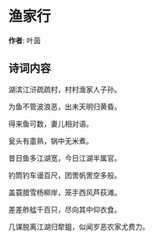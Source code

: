 # 渔家行

**作者**: 叶茵

## 诗词内容

湖滨江浒疏疏村，村村渔家人子孙。

为鱼不管波浪恶，出未天明归黄昏。

得来鱼可数，妻儿相对语。

瓮头有齑熟，锅中无米煮。

昔日鱼多江湖宽，今日江湖半属官。

钓筒钓车谩百尺，团罟帆罟空多般。

盖蓑腊雪杨柳岸，笼手西风芦荻滩。

差差舴艋千百只，尽向其中仰衣食。

几谋脱离江湖归犂鉏，似闻岁恶农家尤费力。

